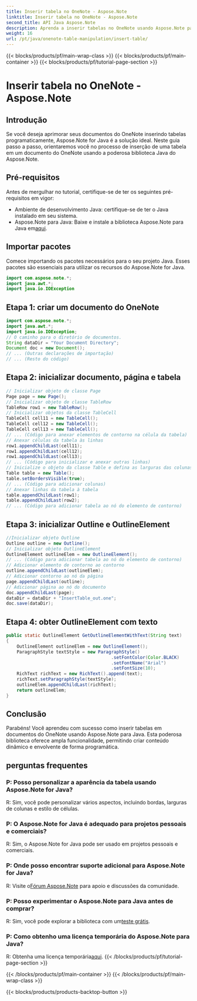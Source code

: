 ```yaml
---
title: Inserir tabela no OneNote - Aspose.Note
linktitle: Inserir tabela no OneNote - Aspose.Note
second_title: API Java Aspose.Note
description: Aprenda a inserir tabelas no OneNote usando Aspose.Note para Java. Guia passo a passo para criação de conteúdo dinâmico. Aprimore seus documentos sem esforço.
weight: 16
url: /pt/java/onenote-table-manipulation/insert-table/
---
```


{{< blocks/products/pf/main-wrap-class >}}
{{< blocks/products/pf/main-container >}}
{{< blocks/products/pf/tutorial-page-section >}}

# Inserir tabela no OneNote - Aspose.Note

## Introdução
Se você deseja aprimorar seus documentos do OneNote inserindo tabelas programaticamente, Aspose.Note for Java é a solução ideal. Neste guia passo a passo, orientaremos você no processo de inserção de uma tabela em um documento do OneNote usando a poderosa biblioteca Java do Aspose.Note.
## Pré-requisitos
Antes de mergulhar no tutorial, certifique-se de ter os seguintes pré-requisitos em vigor:
- Ambiente de desenvolvimento Java: certifique-se de ter o Java instalado em seu sistema.
-  Aspose.Note para Java: Baixe e instale a biblioteca Aspose.Note para Java em[aqui](https://releases.aspose.com/note/java/).
## Importar pacotes
Comece importando os pacotes necessários para o seu projeto Java. Esses pacotes são essenciais para utilizar os recursos do Aspose.Note for Java.
```java
import com.aspose.note.*;
import java.awt.*;
import java.io.IOException
```

## Etapa 1: criar um documento do OneNote
```java
import com.aspose.note.*;
import java.awt.*;
import java.io.IOException;
// O caminho para o diretório de documentos.
String dataDir = "Your Document Directory";
Document doc = new Document();
// ... (Outras declarações de importação)
// ... (Resto do código)
```
## Etapa 2: inicializar documento, página e tabela
```java
// Inicializar objeto de classe Page
Page page = new Page();
// Inicializar objeto de classe TableRow
TableRow row1 = new TableRow();
// Inicializar objetos da classe TableCell
TableCell cell11 = new TableCell();
TableCell cell12 = new TableCell();
TableCell cell13 = new TableCell();
// ... (Código para anexar elementos de contorno na célula da tabela)
// Anexar células da tabela às linhas
row1.appendChildLast(cell11);
row1.appendChildLast(cell12);
row1.appendChildLast(cell13);
// ... (Código para inicializar e anexar outras linhas)
// Inicialize o objeto da classe Table e defina as larguras das colunas
Table table = new Table();
table.setBordersVisible(true);
// ... (Código para adicionar colunas)
// Anexar linhas da tabela à tabela
table.appendChildLast(row1);
table.appendChildLast(row2);
// ... (Código para adicionar tabela ao nó do elemento de contorno)
```
## Etapa 3: inicializar Outline e OutlineElement
```java
//Inicializar objeto Outline
Outline outline = new Outline();
// Inicializar objeto OutlineElement
OutlineElement outlineElem = new OutlineElement();
// ... (Código para adicionar tabela ao nó do elemento de contorno)
// Adicionar elemento de contorno ao contorno
outline.appendChildLast(outlineElem);
// Adicionar contorno ao nó da página
page.appendChildLast(outline);
// Adicionar página ao nó do documento
doc.appendChildLast(page);
dataDir = dataDir + "InsertTable_out.one";
doc.save(dataDir);
```
## Etapa 4: obter OutlineElement com texto
```java
public static OutlineElement GetOutlineElementWithText(String text)
{
    OutlineElement outlineElem = new OutlineElement();
    ParagraphStyle textStyle = new ParagraphStyle()
                                        .setFontColor(Color.BLACK)
                                        .setFontName("Arial")
                                        .setFontSize(10);
    RichText richText = new RichText().append(text);
    richText.setParagraphStyle(textStyle);
    outlineElem.appendChildLast(richText);
    return outlineElem;
} 
```
## Conclusão
Parabéns! Você aprendeu com sucesso como inserir tabelas em documentos do OneNote usando Aspose.Note para Java. Esta poderosa biblioteca oferece ampla funcionalidade, permitindo criar conteúdo dinâmico e envolvente de forma programática.
## perguntas frequentes
### P: Posso personalizar a aparência da tabela usando Aspose.Note for Java?
R: Sim, você pode personalizar vários aspectos, incluindo bordas, larguras de colunas e estilo de células.
### P: O Aspose.Note for Java é adequado para projetos pessoais e comerciais?
R: Sim, o Aspose.Note for Java pode ser usado em projetos pessoais e comerciais.
### P: Onde posso encontrar suporte adicional para Aspose.Note for Java?
 R: Visite o[Fórum Aspose.Note](https://forum.aspose.com/c/note/28) para apoio e discussões da comunidade.
### P: Posso experimentar o Aspose.Note para Java antes de comprar?
 R: Sim, você pode explorar a biblioteca com um[teste grátis](https://releases.aspose.com/).
### P: Como obtenho uma licença temporária do Aspose.Note para Java?
 R: Obtenha uma licença temporária[aqui](https://purchase.aspose.com/temporary-license/).
{{< /blocks/products/pf/tutorial-page-section >}}

{{< /blocks/products/pf/main-container >}}
{{< /blocks/products/pf/main-wrap-class >}}

{{< blocks/products/products-backtop-button >}}
